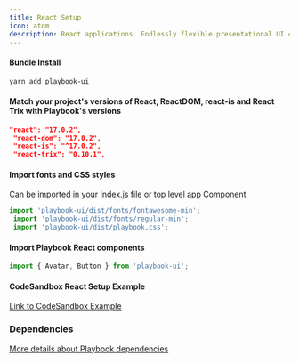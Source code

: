 ```yaml
---
title: React Setup
icon: atom
description: React applications. Endlessly flexible presentational UI components with encapsulated styles and constraint based theme props.
---
```


#### Bundle Install
```sh
yarn add playbook-ui
```
#### Match your project's versions of React, ReactDOM, react-is and React Trix with Playbook's versions

```json
"react": "17.0.2",
 "react-dom": "17.0.2",
 "react-is": "^17.0.2",
 "react-trix": "0.10.1",
```
#### Import fonts and CSS styles
Can be imported in your Index.js file or top level app Component

```js
import 'playbook-ui/dist/fonts/fontawesome-min';
 import 'playbook-ui/dist/fonts/regular-min';
 import 'playbook-ui/dist/playbook.css';
```
#### Import Playbook React components

```js
import { Avatar, Button } from 'playbook-ui';
```
#### CodeSandbox React Setup Example
[Link to CodeSandbox Example](https://codesandbox.io/s/playbook-empty-6ixcw)

### Dependencies 
[More details about Playbook dependencies](/guides/getting_started/dependencies)
